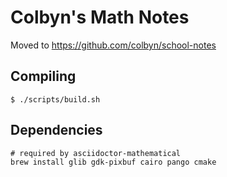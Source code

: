 # Colbyn's Math Notes

Moved to https://github.com/colbyn/school-notes

## Compiling

```shell
$ ./scripts/build.sh
```

## Dependencies

```shell
# required by asciidoctor-mathematical
brew install glib gdk-pixbuf cairo pango cmake
```